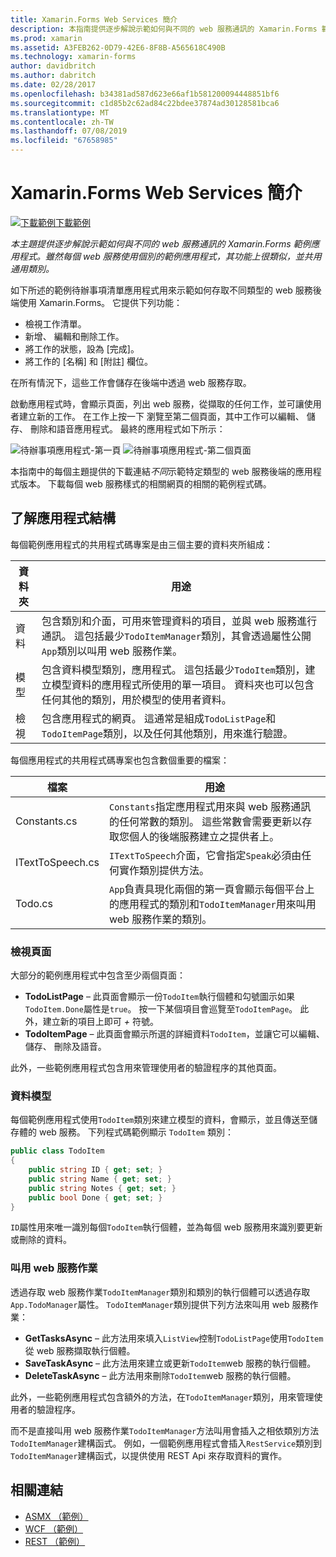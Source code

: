 ```yaml
---
title: Xamarin.Forms Web Services 簡介
description: 本指南提供逐步解說示範如何與不同的 web 服務通訊的 Xamarin.Forms 範例應用程式。 雖然每個 web 服務使用個別的範例應用程式，其功能上很類似，並共用通用類別。
ms.prod: xamarin
ms.assetid: A3FEB262-0D79-42E6-8F8B-A565618C490B
ms.technology: xamarin-forms
author: davidbritch
ms.author: dabritch
ms.date: 02/28/2017
ms.openlocfilehash: b34381ad587d623e66af1b581200094448851bf6
ms.sourcegitcommit: c1d85b2c62ad84c22bdee37874ad30128581bca6
ms.translationtype: MT
ms.contentlocale: zh-TW
ms.lasthandoff: 07/08/2019
ms.locfileid: "67658985"
---
```

# <a name="xamarinforms-web-services-introduction"></a>Xamarin.Forms Web Services 簡介

[![下載範例](~/media/shared/download.png)下載範例](https://developer.xamarin.com/samples/xamarin-forms/WebServices/TodoREST)

_本主題提供逐步解說示範如何與不同的 web 服務通訊的 Xamarin.Forms 範例應用程式。雖然每個 web 服務使用個別的範例應用程式，其功能上很類似，並共用通用類別。_

如下所述的範例待辦事項清單應用程式用來示範如何存取不同類型的 web 服務後端使用 Xamarin.Forms。 它提供下列功能：

- 檢視工作清單。
- 新增、 編輯和刪除工作。
- 將工作的狀態，設為 [完成]。
- 將工作的 [名稱] 和 [附註] 欄位。

在所有情況下，這些工作會儲存在後端中透過 web 服務存取。

啟動應用程式時，會顯示頁面，列出 web 服務，從擷取的任何工作，並可讓使用者建立新的工作。 在工作上按一下 瀏覽至第二個頁面，其中工作可以編輯、 儲存、 刪除和語音應用程式。 最終的應用程式如下所示：

![](introduction-images/app-example-1.png "待辦事項應用程式-第一頁")
![](introduction-images/app-example-2.png "待辦事項應用程式-第二個頁面")

本指南中的每個主題提供的下載連結*不同*示範特定類型的 web 服務後端的應用程式版本。 下載每個 web 服務樣式的相關網頁的相關的範例程式碼。

## <a name="understand-the-application-anatomy"></a>了解應用程式結構

每個範例應用程式的共用程式碼專案是由三個主要的資料夾所組成：

|資料夾|用途|
|--- |--- |
|資料|包含類別和介面，可用來管理資料的項目，並與 web 服務進行通訊。 這包括最少`TodoItemManager`類別，其會透過屬性公開`App`類別以叫用 web 服務作業。|
|模型|包含資料模型類別，應用程式。 這包括最少`TodoItem`類別，建立模型資料的應用程式所使用的單一項目。 資料夾也可以包含任何其他的類別，用於模型的使用者資料。|
|檢視|包含應用程式的網頁。 這通常是組成`TodoListPage`和`TodoItemPage`類別，以及任何其他類別，用來進行驗證。|

每個應用程式的共用程式碼專案也包含數個重要的檔案：

|檔案|用途|
|--- |--- |
|Constants.cs|`Constants`指定應用程式用來與 web 服務通訊的任何常數的類別。 這些常數會需要更新以存取您個人的後端服務建立之提供者上。|
|ITextToSpeech.cs|`ITextToSpeech`介面，它會指定`Speak`必須由任何實作類別提供方法。|
|Todo.cs|`App`負責具現化兩個的第一頁會顯示每個平台上的應用程式的類別和`TodoItemManager`用來叫用 web 服務作業的類別。|

### <a name="view-pages"></a>檢視頁面

大部分的範例應用程式中包含至少兩個頁面：

- **TodoListPage** – 此頁面會顯示一份`TodoItem`執行個體和勾號圖示如果`TodoItem.Done`屬性是`true`。 按一下某個項目會巡覽至`TodoItemPage`。 此外，建立新的項目上即可 *+* 符號。
- **TodoItemPage** – 此頁面會顯示所選的詳細資料`TodoItem`，並讓它可以編輯、 儲存、 刪除及語音。

此外，一些範例應用程式包含用來管理使用者的驗證程序的其他頁面。

### <a name="model-the-data"></a>資料模型

每個範例應用程式使用`TodoItem`類別來建立模型的資料，會顯示，並且傳送至儲存體的 web 服務。 下列程式碼範例顯示 `TodoItem` 類別：

```csharp
public class TodoItem
{
    public string ID { get; set; }
    public string Name { get; set; }
    public string Notes { get; set; }
    public bool Done { get; set; }
}
```

`ID`屬性用來唯一識別每個`TodoItem`執行個體，並為每個 web 服務用來識別要更新或刪除的資料。

### <a name="invoke-web-service-operations"></a>叫用 web 服務作業

透過存取 web 服務作業`TodoItemManager`類別和類別的執行個體可以透過存取`App.TodoManager`屬性。 `TodoItemManager`類別提供下列方法來叫用 web 服務作業：

- **GetTasksAsync** – 此方法用來填入`ListView`控制`TodoListPage`使用`TodoItem`從 web 服務擷取執行個體。
- **SaveTaskAsync** – 此方法用來建立或更新`TodoItem`web 服務的執行個體。
- **DeleteTaskAsync** – 此方法用來刪除`TodoItem`web 服務的執行個體。

此外，一些範例應用程式包含額外的方法，在`TodoItemManager`類別，用來管理使用者的驗證程序。

而不是直接叫用 web 服務作業`TodoItemManager`方法叫用會插入之相依類別方法`TodoItemManager`建構函式。 例如，一個範例應用程式會插入`RestService`類別到`TodoItemManager`建構函式，以提供使用 REST Api 來存取資料的實作。

## <a name="related-links"></a>相關連結

- [ASMX （範例）](https://developer.xamarin.com/samples/xamarin-forms/WebServices/TodoASMX)
- [WCF （範例）](https://developer.xamarin.com/samples/xamarin-forms/WebServices/TodoWCF)
- [REST （範例）](https://developer.xamarin.com/samples/xamarin-forms/WebServices/TodoREST)
